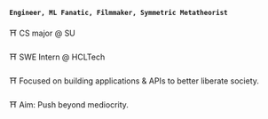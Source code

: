 **`Engineer, ML Fanatic, Filmmaker, Symmetric Metatheorist`**

⛩️ CS major @ SU

⛩️ SWE Intern @ HCLTech

⛩️ Focused on building applications & APIs to better liberate society. 

⛩️ Aim: Push beyond mediocrity.
